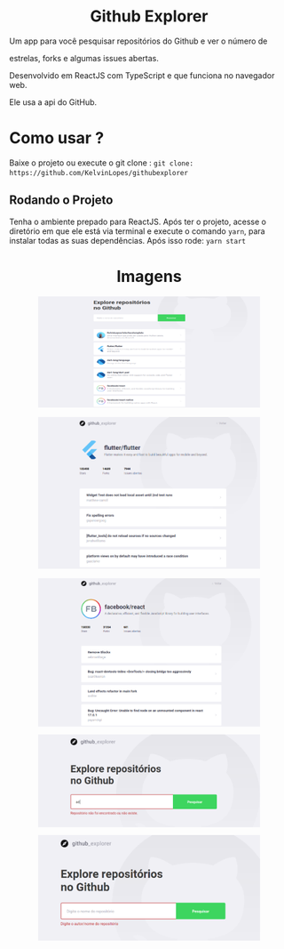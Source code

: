  <h1 align="center"> Github Explorer </h1>

Um app para você pesquisar repositórios do Github e ver o número de

estrelas, forks  e algumas issues abertas.

Desenvolvido em ReactJS com TypeScript e que funciona no navegador web.

Ele usa a api do GitHub.

# Como usar ?

Baixe o projeto ou execute o git clone : ```git clone: https://github.com/KelvinLopes/githubexplorer```

## Rodando o Projeto

Tenha o ambiente prepado para ReactJS.
Após ter o projeto, acesse o diretório em que ele está via terminal e execute o comando ```yarn```, para instalar todas as suas dependências.
Após isso rode: ```yarn start```

<h1 align="center"> Imagens </h1>


<p align="center">
<img src="https://github.com/KelvinLopes/githubexplorer/blob/main/screenshots/HomePage.png" alt="Home"  width="400" height="200" align="auto"/>
</p>

<p align="center">
<img src="https://github.com/KelvinLopes/githubexplorer/blob/main/screenshots/inforepo.png?raw=true" alt="Detalhes"  width="400" height="auto"/>
</p>

<p align="center">
<img src="https://github.com/KelvinLopes/githubexplorer/blob/main/screenshots/inforepo2.png?raw=true" alt="Tela de Error"  width="400" height="auto" align="center"/>
</p>

<p align="center">
<img src="https://github.com/KelvinLopes/githubexplorer/blob/main/screenshots/errortype.png?raw=true" alt="Tela de Error"  width="400" height="auto" align="center"/>
</p>

<p align="center">
<img src="https://github.com/KelvinLopes/githubexplorer/blob/main/screenshots/erroytype2.png?raw=true" alt="Tela de Error"  width="400" height="auto" align="center"/>
</p>

